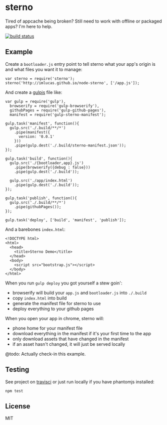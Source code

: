 # sterno

Tired of appcache being broken?  Still need to work with offline or packaged
apps?  I'm here to help.

[![build status](https://secure.travis-ci.org/imlucas/node-sterno.png)](http://travis-ci.org/imlucas/node-sterno)

## Example

Create a `bootloader.js` entry point to tell sterno what your app's origin is
and what files you want it to manage:

```
var sterno = require('sterno');
sterno('http://imlucas.github.io/node-sterno', ['/app.js']);
```

And create a [gulpjs](http://gulpjs.com) file like:

```
var gulp = require('gulp'),
  browserify = require('gulp-browserify'),
  githubPages = require('gulp-github-pages'),
  manifest = require('gulp-sterno-manifest');

gulp.task('manifest', function(){
  gulp.src('./.build/**/*')
    .pipe(manifest({
      version: '0.0.1'
    }))
    .pipe(gulp.dest('./.build/sterno-manifest.json'));
});

gulp.task('build', function(){
  gulp.src('./{bootloader,app}.js')
    .pipe(browserify({debug : false}))
    .pipe(gulp.dest('./.build'));

  gulp.src('./app/index.html')
    .pipe(gulp.dest('./.build'));
});

gulp.task('publish', function(){
  gulp.src('./.build/**/*')
    .pipe(githubPages());
});

gulp.task('deploy', ['build', 'manifest', 'publish']);
```

And a barebones `index.html`:

```
<!DOCTYPE html>
<html>
  <head>
    <title>Sterno Demo</title>
  </head>
  <body>
    <script src="bootstrap.js"></script>
  </body>
</html>

```

When you run `gulp deploy` you got yourself a stew goin':

 - browserify will build your `app.js` and `bootloader.js` into `./.build`
 - copy `index.html` into build
 - generate the manifest file for sterno to use
 - deploy everything to your github pages

When you open your app in chrome, sterno will:

 - phone home for your manifest file
 - download everything in the manifest if it's your first time to the app
 - only download assets that have changed in the manifest
 - if an asset hasn't changed, it will just be served locally


@todo: Actually check-in this example.

## Testing

See project on [travisci](http://travis-ci.org/imlucas/node-sterno) or just
run locally if you have phantomjs installed:

    npm test

## License

MIT
